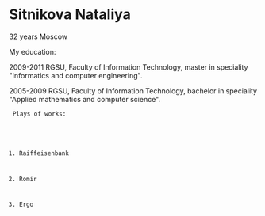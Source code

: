 # Sitnikova Nataliya
32 years
Moscow

My education:

2009-2011 RGSU, Faculty of Information Technology, master in speciality "Informatics and computer engineering".  

2005-2009 RGSU, Faculty of Information Technology, bachelor in speciality "Applied mathematics and computer science".  

<code> Plays of works: 
1. Raiffeisenbank

2. Romir
  
3. Ergo
